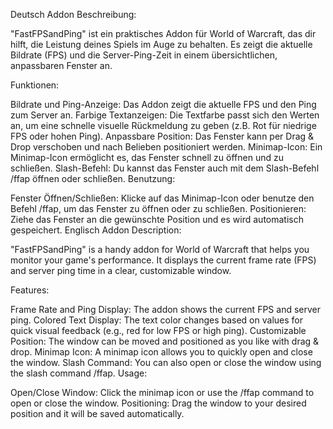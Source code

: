 Deutsch
Addon Beschreibung:

"FastFPSandPing" ist ein praktisches Addon für World of Warcraft, das dir hilft, die Leistung deines Spiels im Auge zu behalten. Es zeigt die aktuelle Bildrate (FPS) und die Server-Ping-Zeit in einem übersichtlichen, anpassbaren Fenster an.

Funktionen:

Bildrate und Ping-Anzeige: Das Addon zeigt die aktuelle FPS und den Ping zum Server an.
Farbige Textanzeigen: Die Textfarbe passt sich den Werten an, um eine schnelle visuelle Rückmeldung zu geben (z.B. Rot für niedrige FPS oder hohen Ping).
Anpassbare Position: Das Fenster kann per Drag & Drop verschoben und nach Belieben positioniert werden.
Minimap-Icon: Ein Minimap-Icon ermöglicht es, das Fenster schnell zu öffnen und zu schließen.
Slash-Befehl: Du kannst das Fenster auch mit dem Slash-Befehl /ffap öffnen oder schließen.
Benutzung:

Fenster Öffnen/Schließen: Klicke auf das Minimap-Icon oder benutze den Befehl /ffap, um das Fenster zu öffnen oder zu schließen.
Positionieren: Ziehe das Fenster an die gewünschte Position und es wird automatisch gespeichert.
Englisch
Addon Description:

"FastFPSandPing" is a handy addon for World of Warcraft that helps you monitor your game's performance. It displays the current frame rate (FPS) and server ping time in a clear, customizable window.

Features:

Frame Rate and Ping Display: The addon shows the current FPS and server ping.
Colored Text Display: The text color changes based on values for quick visual feedback (e.g., red for low FPS or high ping).
Customizable Position: The window can be moved and positioned as you like with drag & drop.
Minimap Icon: A minimap icon allows you to quickly open and close the window.
Slash Command: You can also open or close the window using the slash command /ffap.
Usage:

Open/Close Window: Click the minimap icon or use the /ffap command to open or close the window.
Positioning: Drag the window to your desired position and it will be saved automatically.